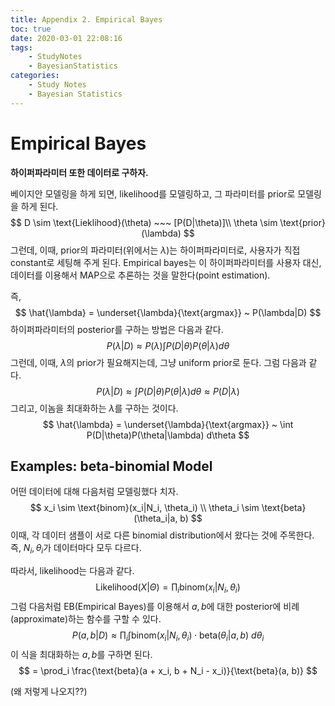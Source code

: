 ```yaml
---
title: Appendix 2. Empirical Bayes
toc: true
date: 2020-03-01 22:08:16
tags:
	- StudyNotes
	- BayesianStatistics
categories:
	- Study Notes
	- Bayesian Statistics
---
```




# Empirical Bayes



**하이퍼파라미터 또한 데이터로 구하자.**

베이지안 모델링을 하게 되면, likelihood를 모델링하고, 그 파라미터를 prior로 모델링을 하게 된다.
$$
D \sim \text{Lieklihood}(\theta) ~~~ [P(D|\theta)]\\
\theta \sim \text{prior}(\lambda)
$$
그런데, 이때, prior의 파라미터(위에서는 $\lambda$)는 하이퍼파라미터로, 사용자가 직접 constant로 세팅해 주게 된다. Empirical bayes는 이 하이퍼파라미터를 사용자 대신, 데이터를 이용해서 MAP으로 추론하는 것을 말한다(point estimation).

즉,
$$
\hat{\lambda} = \underset{\lambda}{\text{argmax}} ~ P(\lambda|D)
$$
하이퍼파라미터의 posterior를 구하는 방법은 다음과 같다.
$$
P(\lambda|D) \approx P(\lambda) \int P(D|\theta)P(\theta|\lambda) d\theta
$$
그런데, 이때, $\lambda$의 prior가 필요해지는데, 그냥 uniform prior로 둔다. 그럼 다음과 같다.
$$
P(\lambda|D) \approx \int P(D|\theta)P(\theta|\lambda) d\theta \approx P(D|\lambda)
$$
 그리고, 이놈을 최대화하는 $\lambda$를 구하는 것이다.
$$
\hat{\lambda} = \underset{\lambda}{\text{argmax}} ~ \int P(D|\theta)P(\theta|\lambda) d\theta
$$


## Examples: beta-binomial Model

어떤 데이터에 대해 다음처럼 모델링했다 치자.
$$
x_i \sim \text{binom}(x_i|N_i, \theta_i) \\
\theta_i \sim \text{beta}(\theta_i|a, b)
$$
이때, 각 데이터 샘플이 서로 다른 binomial distribution에서 왔다는 것에 주목한다. 즉, $N_i, \theta_i$가 데이터마다 모두 다르다.

따라서, likelihood는 다음과 같다.
$$
\text{Likelihood}(X|\Theta) = \prod_i \text{binom}(x_i|N_i, \theta_i)
$$
그럼 다음처럼 EB(Empirical Bayes)를 이용해서 $a, b$에 대한 posterior에 비례(approximate)하는 함수를 구할 수 있다.
$$
P(a, b|D) \approx \prod_i \int \text{binom}(x_i|N_i, \theta_i) \cdot \text{beta}(\theta_i|a, b) ~ d\theta_i
$$
이 식을 최대화하는 $a, b$를 구하면 된다.
$$
= \prod_i \frac{\text{beta}(a + x_i, b + N_i - x_i)}{\text{beta}(a, b)}
$$

(왜 저렇게 나오지??) 